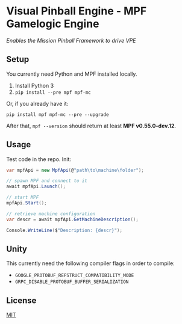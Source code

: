 # Visual Pinball Engine - MPF Gamelogic Engine
*Enables the Mission Pinball Framework to drive VPE*

## Setup

You currently need Python and MPF installed locally.

1. Install Python 3
2. `pip install --pre mpf mpf-mc`

Or, if you already have it:

`pip install mpf mpf-mc --pre --upgrade`

After that, `mpf --version` should return at least **MPF v0.55.0-dev.12**.

## Usage

Test code in the repo. Init:

```cs
var mpfApi = new MpfApi(@"path\to\machine\folder");

// spawn MPF and connect to it
await mpfApi.Launch();

// start MPF
mpfApi.Start();

// retrieve machine configuration
var descr = await mpfApi.GetMachineDescription();

Console.WriteLine($"Description: {descr}");
```

## Unity

This currently need the following compiler flags in order to compile:

- `GOOGLE_PROTOBUF_REFSTRUCT_COMPATIBILITY_MODE`
- `GRPC_DISABLE_PROTOBUF_BUFFER_SERIALIZATION`

## License

[MIT](LICENSE)
